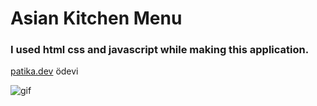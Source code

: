 # Asian Kitchen Menu 

### I used html css and javascript while making this application. 

[patika.dev](https://app.patika.dev/courses/javascript/odev3) ödevi

![gif](app.gif)
